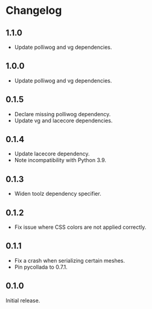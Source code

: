# Changelog

## 1.1.0

- Update polliwog and vg dependencies.


## 1.0.0

- Update polliwog and vg dependencies.


## 0.1.5

- Declare missing polliwog dependency.
- Update vg and lacecore dependencies.


## 0.1.4

- Update lacecore dependency.
- Note incompatibility with Python 3.9.


## 0.1.3

- Widen toolz dependency specifier.


## 0.1.2

- Fix issue where CSS colors are not applied correctly.


## 0.1.1

- Fix a crash when serializing certain meshes.
- Pin pycollada to 0.7.1.


## 0.1.0

Initial release.
